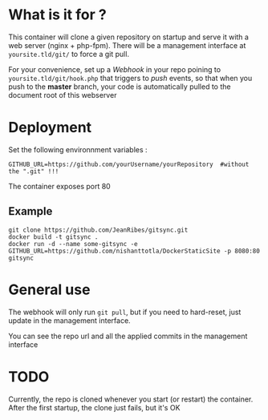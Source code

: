 # What is it for ?
This container will clone a given repository on startup and serve it with a web server (nginx + php-fpm).
There will be a management interface at ``yoursite.tld/git/`` to force a git pull.

For your convenience, set up a *Webhook* in your repo poining to ``yoursite.tld/git/hook.php`` that triggers to *push* events,
so that when you push to the **master** branch, your code is automatically pulled to the document root of this webserver

# Deployment
Set the following environnment variables :
```
GITHUB_URL=https://github.com/yourUsername/yourRepository  #without the ".git" !!!
```
The container exposes port 80
## Example
```
git clone https://github.com/JeanRibes/gitsync.git
docker build -t gitsync .
docker run -d --name some-gitsync -e GITHUB_URL=https://github.com/nishanttotla/DockerStaticSite -p 8080:80 gitsync
```
# General use
The webhook will only run `git pull`, but if you need to hard-reset, just update in the management interface.

You can see the repo url and all the applied commits in the management interface

# TODO
Currently, the repo is cloned whenever you start (or restart) the container.
After the first startup, the clone just fails, but it's OK